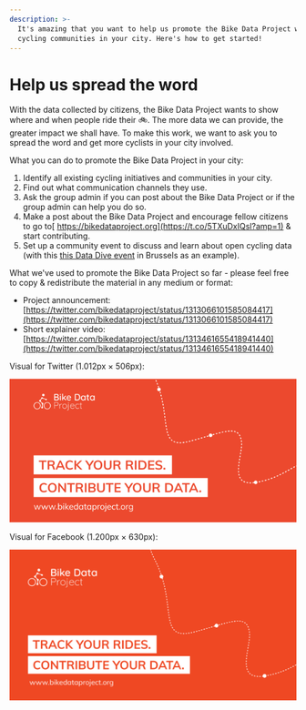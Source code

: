 ```yaml
---
description: >-
  It's amazing that you want to help us promote the Bike Data Project within the
  cycling communities in your city. Here's how to get started!
---
```


# Help us spread the word

With the data collected by citizens, the Bike Data Project wants to show where and when people ride their 🚲. The more data we can provide, the greater impact we shall have. To make this work, we want to ask you to spread the word and get more cyclists in your city involved. 

What you can do to promote the Bike Data Project in your city:

1. Identify all existing cycling initiatives and communities in your city.
2. Find out what communication channels they use.
3. Ask the group admin if you can post about the Bike Data Project or if the group admin can help you do so.
4. Make a post about the Bike Data Project and encourage fellow citizens to go to[ https://bikedataproject.org](https://t.co/5TXuDxIQsl?amp=1) & start contributing.
5. Set up a community event to discuss and learn about open cycling data \(with this [this Data Dive event](https://bikedatadive.eventbrite.be/) in Brussels as an example\).

What we've used to promote the Bike Data Project so far - please feel free to copy & redistribute the material in any medium or format:

* Project announcement: [https://twitter.com/bikedataproject/status/1313066101585084417](https://twitter.com/bikedataproject/status/1313066101585084417)
* Short explainer video: [https://twitter.com/bikedataproject/status/1313461655418941440](https://twitter.com/bikedataproject/status/1313461655418941440)

Visual for Twitter \(1.012px × 506px\):

![](.gitbook/assets/image%20%285%29.png)

Visual for Facebook \(1.200px × 630px\):

![](.gitbook/assets/image%20%284%29.png)



